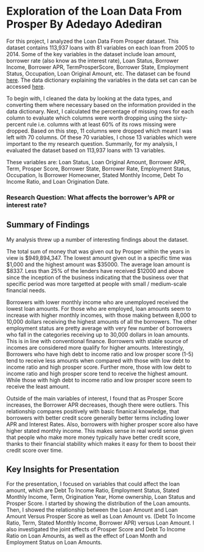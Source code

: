 # Exploration of the Loan Data From Prosper By Adedayo Adediran

For this project, I analyzed the Loan Data From Prosper dataset. This dataset contains 113,937 loans with 81 variables on each loan from 2005 to 2014. Some of the key variables in the dataset include loan amount, borrower rate (also know as the interest rate), Loan Status, Borrower Income, Borrower APR, TermProsperScore, Borrower State, Employment Status, Occupation, Loan Original Amount, etc. The dataset can be found [here](https://www.google.com/url?q=https://s3.amazonaws.com/udacity-hosted-downloads/ud651/prosperLoanData.csv&sa=D&ust=1554484977406000). The data dictionary explaining the variables in the data set can can be accessed [here](https://docs.google.com/spreadsheets/d/1gDyi_L4UvIrLTEC6Wri5nbaMmkGmLQBk-Yx3z0XDEtI/edit#gid=0).

To begin with, I cleaned the data by looking at the data types, and converting them where necessary based on the information provided in the data dictionary. Next, I calculated the percentage of missing rows for each column to evaluate which columns were worth dropping using the sixty-percent rule i.e. columns with at least 60% of its rows missing were dropped. Based on this step, 11 columns were dropped which meant I was left with 70 columns. Of these 70 variables, I chose 13 variables which were important to the my research question. Summarily, for my analysis, I evaluated the dataset based on 113,937 loans with 13 variables.

These variables are: Loan Status, Loan Original Amount, Borrower APR, Term, Prosper Score, Borrower State, Borrower Rate, Employment Status, Occupation, Is Borrower Homeowner, Stated Monthly Income, Debt To Income Ratio, and Loan Origination Date.

### Research Question: What affects the borrower’s APR or interest rate?


## Summary of Findings

My analysis threw up a number of interesting findings about the dataset.

The total sum of money that was given out by Prosper within the years in view is $949,894,347. The lowest amount given out in a specific time was $1,000 and the highest amount was $35000. The average loan amount is $8337. Less than 25% of the lenders have received $12000 and above since the inception of the business indicating that the business over that specific period was more targetted at people with small / medium-scale financial needs. 

Borrowers with lower monthly income who are unemployed received the lowest loan amounts. For those who are employed, loan amounts seem to increase with higher monthly incomes, with those making between 8,000 to 10,000 dollars receiving the highest amounts of all the borrowers. The other employment status are pretty average with very few number of borrowers who fall in the categories receiving up to 30,000 dollars in loan amounts. This is in line with conventional finance. Borrowers with stable source of incomes are considered more qualify for higher amounts. Interestingly, Borrowers who have high debt to income ratio and low prosper score (1-5) tend to receive less amounts when compared with those with low debt to income ratio and high prosper score. Further more, those with low debt to income ratio and high prosper score tend to receive the highest amount. While those with high debt to income ratio and low prosper score seem to receive the least amount.

Outside of the main variables of interest, I found that as Prosper Score increases, the Borrower APR decreases, though there were outliers. This relationship compares positively with basic finanical knowledge, that borrowers with better credit score generally better terms including lower APR and Interest Rates. Also, borrowers with higher prosper score also have higher stated monthly income. This makes sense in real world sense given that people who make more money typically have better credit score, thanks to their financial stability which makes it easy for them to boost their credit score over time.



## Key Insights for Presentation

For the presentation, I focused on variables that could affect the loan amount, which are Debt To Income Ratio, Employment Status, Stated Monthly Income, Term, Origination Year, Home ownership, Loan Status and Prosper Score. I started by showing the distribution of the Loan amounts. Then, I showed the relationship between the Loan Amount and Loan Amount Versus Prosper Score as well as Loan Amount vs. (Debt To Income Ratio, Term, Stated Monthly Income, Borrower APR) versus Loan Amount. I also investigated the joint effects of Prosper Score and Debt To Income Ratio on Loan Amounts, as well as the effect of Loan Month and Employment Status on Loan Amounts.
